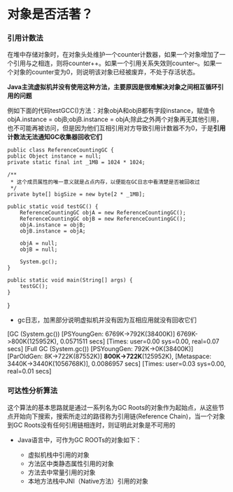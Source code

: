 # 对象是否活著？

### 引用计数法
在堆中存储对象时，在对象头处维护一个counter计数器，如果一个对象增加了一个引用与之相连，则将counter++。如果一个引用关系失效则counter–。如果一个对象的counter变为0，则说明该对象已经被废弃，不处于存活状态。

**Java主流虚拟机并没有使用这种方法，主要原因是很难解决对象之间相互循环引用的问题**

例如下面的代码testGCC()方法：对象objA和objB都有字段instance，赋值令        objA.instance = objB;objB.instance = objA;除此之外两个对象再无其他引用，也不可能再被访问，但是因为他们互相引用对方导致引用计数器不为0，于是**引用计数法无法通知GC收集器回收它们**

	public class ReferenceCountingGC {
    public Object instance = null;
    private static final int _1MB = 1024 * 1024;

    /**
     * 这个成员属性的唯一意义就是占点内存，以便能在GC日志中看清楚是否被回收过
     */
    private byte[] bigSize = new byte[2 * _1MB];

    public static void testGC() {
        ReferenceCountingGC objA = new ReferenceCountingGC();
        ReferenceCountingGC objB = new ReferenceCountingGC();
        objA.instance = objB;
        objB.instance = objA;

        objA = null;
        objB = null;

        System.gc();
    }

    public static void main(String[] args) {
        testGC();
    }
}

* gc日志，加黑部分说明虚拟机并没有因为互相应用就没有回收它们

[GC (System.gc()) [PSYoungGen: 6769K->792K(38400K)] 6769K->800K(125952K), 0.0571511 secs] [Times: user=0.00 sys=0.00, real=0.07 secs] 
[Full GC (System.gc()) [PSYoungGen: 792K->0K(38400K)] [ParOldGen: 8K->722K(87552K)] **800K->722K**(125952K), [Metaspace: 3440K->3440K(1056768K)], 0.0086957 secs] [Times: user=0.03 sys=0.00, real=0.01 secs] 

### 可达性分析算法

这个算法的基本思路就是通过一系列名为GC Roots的对象作为起始点，从这些节点开始向下搜索，搜索所走过的路径称为引用链(Reference Chain)，当一个对象到GC Roots没有任何引用链相连时，则证明此对象是不可用的

* Java语言中，可作为GC ROOTs的对象如下：

	* 虚拟机栈中引用的对象
	* 方法区中类静态属性引用的对象
	* 方法去中常量引用的对象
	* 本地方法栈中JNI（Native方法）引用的对象  


